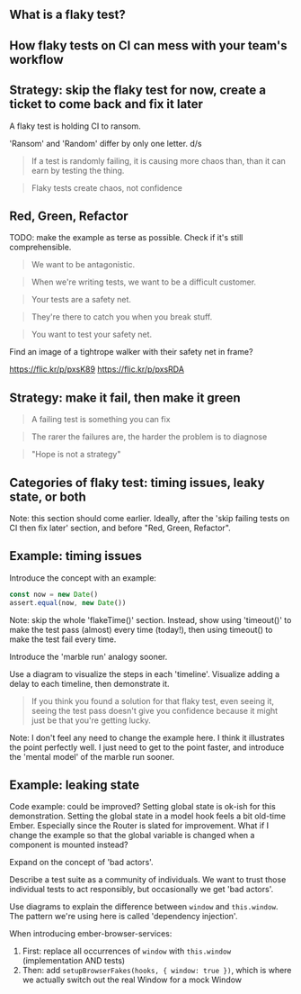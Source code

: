 ## What is a flaky test?



## How flaky tests on CI can mess with your team's workflow


## Strategy: skip the flaky test for now, create a ticket to come back and fix it later

A flaky test is holding CI to ransom.

'Ransom' and 'Random' differ by only one letter. d/s

> If a test is randomly failing, it is causing more chaos than, than it can earn by testing the thing.

> Flaky tests create chaos, not confidence

## Red, Green, Refactor

TODO: make the example as terse as possible. Check if it's still comprehensible.

> We want to be antagonistic.

> When we're writing tests, we want to be a difficult customer.


> Your tests are a safety net.

> They're there to catch you when you break stuff.

> You want to test your safety net.

Find an image of a tightrope walker with their safety net in frame?

https://flic.kr/p/pxsK89
https://flic.kr/p/pxsRDA


## Strategy: make it fail, then make it green

> A failing test is something you can fix

> The rarer the failures are, the harder the problem is to diagnose

> "Hope is not a strategy"



## Categories of flaky test: timing issues, leaky state, or both

Note: this section should come earlier. Ideally, after the 'skip failing tests on CI then fix later' section, and before "Red, Green, Refactor".

## Example: timing issues

Introduce the concept with an example:

```js
const now = new Date()
assert.equal(now, new Date())
```

Note: skip the whole 'flakeTime()' section. Instead, show using 'timeout()' to make the test pass (almost) every time (today!), then using timeout() to make the test fail every time.

Introduce the 'marble run' analogy sooner.

Use a diagram to visualize the steps in each 'timeline'. Visualize adding a delay to each timeline, then demonstrate it.

> If you think you found a solution for that flaky test, even seeing it, seeing the test pass doesn't give you confidence because it might just be that you're getting lucky.

Note: I don't feel any need to change the example here. I think it illustrates the point perfectly well. I just need to get to the point faster, and introduce the 'mental model' of the marble run sooner.

## Example: leaking state

Code example: could be improved? Setting global state is ok-ish for this demonstration. Setting the global state in a model hook feels a bit old-time Ember. Especially since the Router is slated for improvement. What if I change the example so that the global variable is changed when a component is mounted instead?

Expand on the concept of 'bad actors'. 

Describe a test suite as a community of individuals. We want to trust those individual tests to act responsibly, but occasionally we get 'bad actors'.

Use diagrams to explain the difference between `window` and `this.window`. The pattern we're using here is called 'dependency injection'.

When introducing ember-browser-services:

1. First: replace all occurrences of `window` with `this.window` (implementation AND tests)
2. Then: add `setupBrowserFakes(hooks, { window: true })`, which is where we actually switch out the real Window for a mock Window

